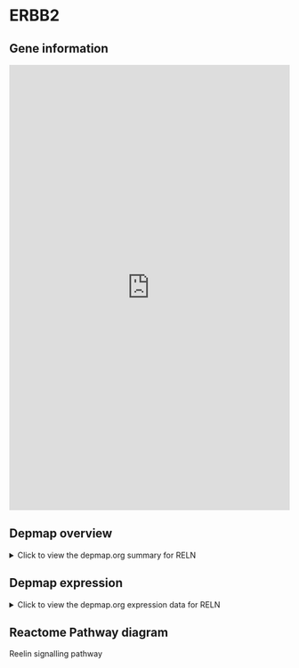 <h1>ERBB2</h1>

<h2>Gene information</h2>
<iframe src="https://depmap.org/portal/gene/RELN?tab=about" style="border:none;width:100%;height:800px"></iframe>

<h2>Depmap overview</h2>
<details>
  <summary>Click to view the depmap.org summary for RELN</summary>
  <iframe src="https://depmap.org/portal/gene/RELN?tab=overview" style="border:none;width:100%;height:800px"></iframe>
</details>

<h2>Depmap expression</h2>
<details>
  <summary>Click to view the depmap.org expression data for RELN</summary>
  <iframe src="https://depmap.org/portal/gene/RELN?tab=characterization" style="border:none;width:100%;height:800px"></iframe>
</details>



<h2>Reactome Pathway diagram</h2>
Reelin signalling pathway
<div id="diagramHolder"></div>

<script>
    //Creating the Reactome Diagram widget
    //Take into account a proxy needs to be set up in your server side pointing to www.reactome.org
    function onReactomeDiagramReady(){  //This function is automatically called when the widget code is ready to be used
        var diagram = Reactome.Diagram.create({
            "placeHolder" : "diagramHolder",
            "width" : 900,
            "height" : 500
        });

        //Initialising it to the "Hemostasis" pathway
        diagram.loadDiagram("R-HSA-8866376");

        //Adding different listeners

        diagram.onDiagramLoaded(function (loaded) {
            console.info("Loaded ", loaded);
            diagram.flagItems("BAD");
	    diagram.flagItems("Q92934");
            if (loaded == "R-HSA-8866376") diagram.selectItem("R-HSA-8866376");
        });

     }
</script>



